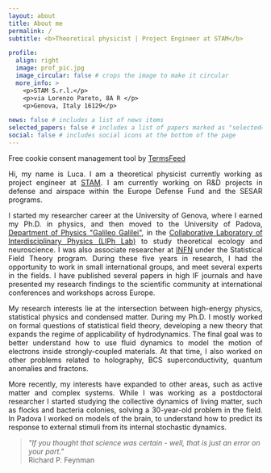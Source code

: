 ```yaml
---
layout: about
title: About me
permalink: /
subtitle: <b>Theoretical physicist | Project Engineer at STAM</b>

profile:
  align: right
  image: prof_pic.jpg
  image_circular: false # crops the image to make it circular
  more_info: >
    <p>STAM S.r.l.</p>
    <p>via Lorenzo Pareto, 8A R </p>
    <p>Genova, Italy 16129</p>

news: false # includes a list of news items
selected_papers: false # includes a list of papers marked as "selected={true}"
social: false # includes social icons at the bottom of the page
---
```

<!-- Cookie Consent by TermsFeed https://www.TermsFeed.com -->
<script type="text/javascript" src="https://www.termsfeed.com/public/cookie-consent/4.1.0/cookie-consent.js" charset="UTF-8"></script>
<script type="text/javascript" charset="UTF-8">
document.addEventListener('DOMContentLoaded', function () {
cookieconsent.run({"notice_banner_type":"simple","consent_type":"express","palette":"light","language":"en","page_load_consent_levels":["strictly-necessary"],"notice_banner_reject_button_hide":false,"preferences_center_close_button_hide":false,"page_refresh_confirmation_buttons":false});
});
</script>

<noscript>Free cookie consent management tool by <a href="https://www.termsfeed.com/">TermsFeed</a></noscript>
<!-- End Cookie Consent by TermsFeed https://www.TermsFeed.com -->

<!-- Below is the link that users can use to open Preferences Center to change their preferences. Do not modify the ID parameter. Place it where appropriate, style it as needed. -->

<!--<a href="#" id="open_preferences_center">Update cookies preferences</a>-->


<p><div style="text-align: justify">
Hi, my name is Luca. I am a theoretical physicist currently working as project engineer at <a href='http://stamtech.com/'>STAM</a>. I am currently working on R&D projects in defense and airspace within the Europe Defense Fund and the SESAR programs.
</div></p>

<p><div style="text-align: justify">
I started my researcher career at the University of Genova, where I earned my Ph.D. in physics, and then moved to the University of Padova, <a href='https://www.dfa.unipd.it/'>Department of Physics "Galileo Galilei"</a>, in the <a href='https://www.liphlab.com/'>Collaborative Laboratory of Interdisciplinary Physics (LIPh Lab)</a> to study theoretical ecology and neuroscience. I was also associate researcher at <a href='https://www.ge.infn.it/wordpress/'>INFN</a> under the Statistical Field Theory program. During these five years in research, I had the opportunity to work in small international groups, and meet several experts in the fields. I have published several papers in high IF journals and have presented my research findings to the scientific community at international conferences and workshops across Europe.
</div></p>

<p><div style="text-align: justify">
My research interests lie at the intersection between high-energy physics, statistical physics and condensed matter. During my Ph.D. I mostly worked on formal questions of statistical field theory, developing a new theory that expands the regime of applicability of hydrodynamics. The final goal was to better understand how to use fluid dynamics to model the motion of electrons inside strongly-coupled materials. At that time, I also worked on other problems related to holography, BCS superconductivity, quantum anomalies and fractons.
</div></p>

<p><div style="text-align: justify">
More recently, my interests have expanded to other areas, such as active matter and complex systems. While I was working as a postdoctoral researcher I started studying the collective dynamics of living matter, such as flocks and bacteria colonies, solving a 30-year-old problem in the field. In Padova I worked on models of the brain, to understand how to predict its response to external stimuli from its internal stochastic dynamics.
</div></p>


>*"If you thought that science was certain - well, that is just an error on your part."*\
Richard P. Feynman